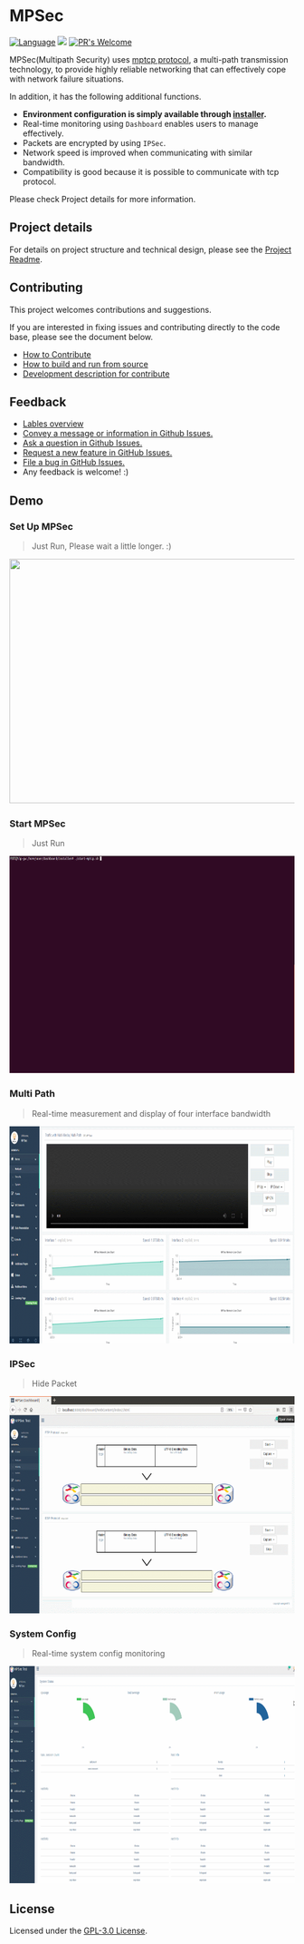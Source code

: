 # MPSec

[![Language](https://img.shields.io/badge/NaverFest-Finalist-brightgreen.svg)](https://github.com/D2CampusFest/6th)
[![](https://img.shields.io/github/issues-pr/MPSec/Dashboard.svg?colorB=orange)](https://github.com/MPSec/Dashboard/pulls)
[![PR's Welcome](https://img.shields.io/badge/PRs%20-welcome-brightgreen.svg?colorB=yellow)](#contributing)


MPSec(Multipath Security) uses [mptcp protocol](https://github.com/multipath-tcp/mptcp), a multi-path transmission technology, to provide highly reliable networking that can effectively cope with network failure situations.

In addition, it has the following additional functions.
* **Environment configuration is simply available through [installer](https://github.com/MPSec/Dashboard/blob/master/readme/HowToBuild.md).**
* Real-time monitoring using `Dashboard` enables users to manage effectively.
* Packets are encrypted by using `IPSec`.
* Network speed is improved when communicating with similar bandwidth.
* Compatibility is good because it is possible to communicate with tcp protocol.

Please check Project details for more information.



## Project details

For details on project structure and technical design, please see the [Project Readme](/readme/Project_Readme.md).



## Contributing

This project welcomes contributions and suggestions. 

If you are interested in fixing issues and contributing directly to the code base, please see the document below.

* [How to Contribute](/readme/HowToContribute.md)
* [How to build and run from source](/readme/HowToBuild.md)
* [Development description for contribute](/readme/Dev.md)




## Feedback

* [Lables overview](https://github.com/MPSec/Dashboard/labels)
* [Convey a message or information in Github Issues.](https://github.com/MPSec/Dashboard/issues?utf8=%E2%9C%93&q=is%3Aopen+is%3Aissue+label%3Anotice)
* [Ask a question in Github Issues.](https://github.com/MPSec/Dashboard/issues?utf8=%E2%9C%93&q=is%3Aopen+is%3Aissue+label%3Aquestion)
* [Request a new feature in GitHub Issues.](https://github.com/MPSec/Dashboard/labels/new%20feature)
* [File a bug in GitHub Issues.](https://github.com/MPSec/Dashboard/issues?utf8=%E2%9C%93&q=is%3Aopen+is%3Aissue+label%3Abug)
* Any feedback is welcome! :)


## Demo

### Set Up MPSec

> Just Run, Please wait a little longer. :)

<p align="center">
   <img src="/md_images/set-up.gif" width="740px" height="431px"/>
</p>


### Start MPSec

> Just Run

<p align="center">
   <img src="/md_images/start_mpsec.gif" width="740px" height="383px"/>
</p>

### Multi Path

> Real-time measurement and display of four interface bandwidth

<p align="center">
   <img src="/md_images/demo_multipath.gif" width="740px" height="383px"/>
</p>

### IPSec

> Hide Packet

<p align="center">
   <img src="/md_images/demo_ipsec.gif" width="740px" height="383px"/>
</p>

### System Config

> Real-time system config monitoring

<p align="center">
   <img src="/md_images/system.gif" width="740px" height="383px"/>
</p>


## License

Licensed under the [GPL-3.0 License](/LICENSE).

